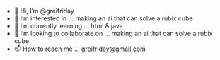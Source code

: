 - 👋 Hi, I’m @greifriday
- 👀 I’m interested in ... making an ai that can solve a rubix cube
- 🌱 I’m currently learning ... html & java
- 💞️ I’m looking to collaborate on ... making an ai that can solve a rubix cube
- 📫 How to reach me ... greifriday@gmail.com

<!---
greifriday/greifriday is a ✨ special ✨ repository because its `README.md` (this file) appears on your GitHub profile.
You can click the Preview link to take a look at your changes.
--->
